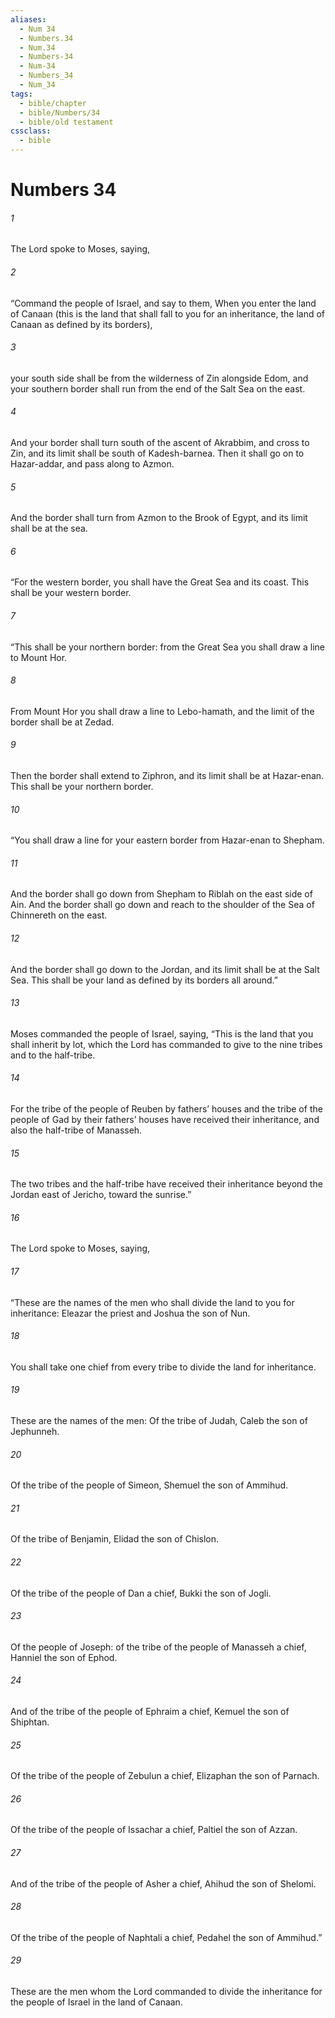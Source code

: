 ```yaml
---
aliases:
  - Num 34
  - Numbers.34
  - Num.34
  - Numbers-34
  - Num-34
  - Numbers_34
  - Num_34
tags:
  - bible/chapter
  - bible/Numbers/34
  - bible/old testament
cssclass:
  - bible
---
```


# Numbers 34

###### 1
The Lord spoke to Moses, saying,
###### 2
“Command the people of Israel, and say to them, When you enter the land of Canaan (this is the land that shall fall to you for an inheritance, the land of Canaan as defined by its borders),
###### 3
your south side shall be from the wilderness of Zin alongside Edom, and your southern border shall run from the end of the Salt Sea on the east.
###### 4
And your border shall turn south of the ascent of Akrabbim, and cross to Zin, and its limit shall be south of Kadesh-barnea. Then it shall go on to Hazar-addar, and pass along to Azmon.
###### 5
And the border shall turn from Azmon to the Brook of Egypt, and its limit shall be at the sea.
###### 6
“For the western border, you shall have the Great Sea and its coast. This shall be your western border.
###### 7
“This shall be your northern border: from the Great Sea you shall draw a line to Mount Hor.
###### 8
From Mount Hor you shall draw a line to Lebo-hamath, and the limit of the border shall be at Zedad.
###### 9
Then the border shall extend to Ziphron, and its limit shall be at Hazar-enan. This shall be your northern border.
###### 10
“You shall draw a line for your eastern border from Hazar-enan to Shepham.
###### 11
And the border shall go down from Shepham to Riblah on the east side of Ain. And the border shall go down and reach to the shoulder of the Sea of Chinnereth on the east.
###### 12
And the border shall go down to the Jordan, and its limit shall be at the Salt Sea. This shall be your land as defined by its borders all around.”
###### 13
Moses commanded the people of Israel, saying, “This is the land that you shall inherit by lot, which the Lord has commanded to give to the nine tribes and to the half-tribe.
###### 14
For the tribe of the people of Reuben by fathers’ houses and the tribe of the people of Gad by their fathers’ houses have received their inheritance, and also the half-tribe of Manasseh.
###### 15
The two tribes and the half-tribe have received their inheritance beyond the Jordan east of Jericho, toward the sunrise.”
###### 16
The Lord spoke to Moses, saying,
###### 17
“These are the names of the men who shall divide the land to you for inheritance: Eleazar the priest and Joshua the son of Nun.
###### 18
You shall take one chief from every tribe to divide the land for inheritance.
###### 19
These are the names of the men: Of the tribe of Judah, Caleb the son of Jephunneh.
###### 20
Of the tribe of the people of Simeon, Shemuel the son of Ammihud.
###### 21
Of the tribe of Benjamin, Elidad the son of Chislon.
###### 22
Of the tribe of the people of Dan a chief, Bukki the son of Jogli.
###### 23
Of the people of Joseph: of the tribe of the people of Manasseh a chief, Hanniel the son of Ephod.
###### 24
And of the tribe of the people of Ephraim a chief, Kemuel the son of Shiphtan.
###### 25
Of the tribe of the people of Zebulun a chief, Elizaphan the son of Parnach.
###### 26
Of the tribe of the people of Issachar a chief, Paltiel the son of Azzan.
###### 27
And of the tribe of the people of Asher a chief, Ahihud the son of Shelomi.
###### 28
Of the tribe of the people of Naphtali a chief, Pedahel the son of Ammihud.”
###### 29
These are the men whom the Lord commanded to divide the inheritance for the people of Israel in the land of Canaan.


